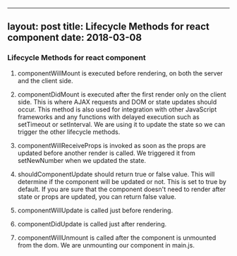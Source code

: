 
---
layout: post
title: Lifecycle Methods for react component
date: 2018-03-08
---

### Lifecycle Methods for react component

1. componentWillMount is executed before rendering, on both the server and the client side.

2. componentDidMount is executed after the first render only on the client side. This is where AJAX requests and DOM or state updates should occur. This method is also used for integration with other JavaScript frameworks and any functions with delayed execution such as setTimeout or setInterval. We are using it to update the state so we can trigger the other lifecycle methods.
3. componentWillReceiveProps is invoked as soon as the props are updated before another render is called. We triggered it from setNewNumber when we updated the state.

4. shouldComponentUpdate should return true or false value. This will determine if the component will be updated or not. This is set to true by default. If you are sure that the component doesn't need to render after state or props are updated, you can return false value.

5. componentWillUpdate is called just before rendering.

6. componentDidUpdate is called just after rendering.

7. componentWillUnmount is called after the component is unmounted from the dom. We are unmounting our component in main.js.

